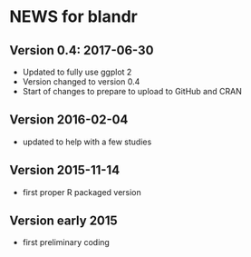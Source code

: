 # NEWS for blandr

## Version 0.4: 2017-06-30
* Updated to fully use ggplot 2
* Version changed to version 0.4
* Start of changes to prepare to upload to GitHub and CRAN

## Version 2016-02-04
* updated to help with a few studies

## Version 2015-11-14
* first proper R packaged version

## Version early 2015
* first preliminary coding
